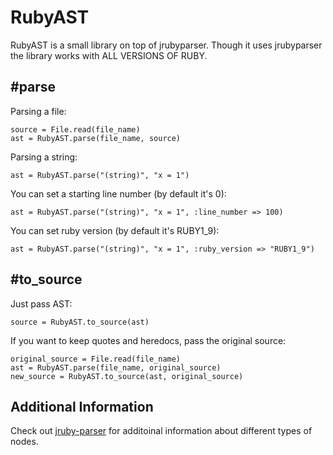 # RubyAST

RubyAST is a small library on top of jrubyparser. Though it uses jrubyparser the library works with ALL VERSIONS OF RUBY. 

## #parse

Parsing a file:

	source = File.read(file_name)
	ast = RubyAST.parse(file_name, source)

Parsing a string:

	ast = RubyAST.parse("(string)", "x = 1")

You can set a starting line number (by default it's 0):

	ast = RubyAST.parse("(string)", "x = 1", :line_number => 100)

You can set ruby version (by default it's RUBY1_9):

	ast = RubyAST.parse("(string)", "x = 1", :ruby_version => "RUBY1_9")

## #to_source

Just pass AST:

	source = RubyAST.to_source(ast)

If you want to keep quotes and heredocs, pass the original source:
	
	original_source = File.read(file_name)
	ast = RubyAST.parse(file_name, original_source)
	new_source = RubyAST.to_source(ast, original_source)


## Additional Information

Check out [jruby-parser](https://github.com/jruby/jruby-parser) for additoinal information about different types of nodes.